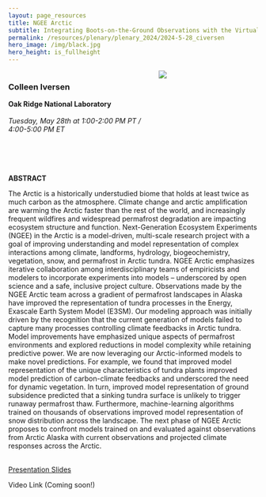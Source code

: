```yaml
---
layout: page_resources
title: NGEE Arctic 
subtitle: Integrating Boots-on-the-Ground Observations with the Virtual World of Models to Answer Big Science Questions Across the Arctic.
permalink: /resources/plenary/plenary_2024/2024-5-28_civersen
hero_image: /img/black.jpg
hero_height: is_fullheight
---
```

<style>
    .cont {
      display: flex;
      flex-wrap: wrap;
    }

.col1 {
      flex: 3; 
      min-width: 200px;
    }

.col2 {
      flex: 1;
      min-width: 200px;
    }

</style>

<body>
    <div class="cont">
      <div class="col1">
        <h3><strong>Colleen Iversen</strong></h3>
        <b>Oak Ridge National Laboratory</b>
        <br><br>
        <em>Tuesday, May 28th at 1:00-2:00 PM PT / 4:00-5:00 PM ET</em><br>
        <br><br>
      </div>
        <div class="col2">
            <img src="../../../../img/photos/civersen.png" align="center"><br>
        </div>
    </div><br><br>
</body>

**ABSTRACT**

The Arctic is a historically understudied biome that holds at least twice as much carbon as the atmosphere. Climate change and arctic amplification are warming the Arctic faster than the rest of the world, and increasingly frequent wildfires and widespread permafrost degradation are impacting ecosystem structure and function. Next-Generation Ecosystem Experiments (NGEE) in the Arctic is a model-driven, multi-scale research project with a goal of improving understanding and model representation of complex interactions among climate, landforms, hydrology, biogeochemistry, vegetation, snow, and permafrost in Arctic tundra. NGEE Arctic emphasizes iterative collaboration among interdisciplinary teams of empiricists and modelers to incorporate experiments into models – underscored by open science and a safe, inclusive project culture.
Observations made by the NGEE Arctic team across a gradient of permafrost landscapes in Alaska have improved the representation of tundra processes in the Energy, Exascale Earth System Model (E3SM). Our modeling approach was initially driven by the recognition that the current generation of models failed to capture many processes controlling climate feedbacks in Arctic tundra. Model improvements have emphasized unique aspects of permafrost environments and explored reductions in model complexity while retaining predictive power. We are now leveraging our Arctic-informed models to make novel predictions. For example, we found that improved model representation of the unique characteristics of tundra plants improved model prediction of carbon-climate feedbacks and underscored the need for dynamic vegetation. In turn, improved model representation of ground subsidence predicted that a sinking tundra surface is unlikely to trigger runaway permafrost thaw. Furthermore, machine-learning algorithms trained on thousands of observations improved model representation of snow distribution across the landscape. The next phase of NGEE Arctic proposes to confront models trained on and evaluated against observations from Arctic Alaska with current observations and projected climate responses across the Arctic.
<br><br>

[Presentation Slides](../Slides/civersen_2024-05-28.pdf)

Video Link (Coming soon!)
